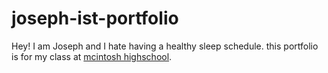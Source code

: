 # joseph-ist-portfolio
Hey! I am Joseph and I hate having a healthy sleep schedule. this portfolio is for my class at [mcintosh highschool](https://www.fcboe.org/mhs).
